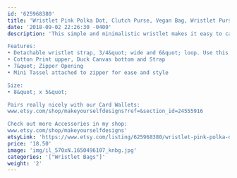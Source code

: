 ```yaml
---
id: '625968380'
title: 'Wristlet Pink Polka Dot, Clutch Purse, Vegan Bag, Wristlet Purse, Evening Bag, Vegan Wristlet, Gift for Her, Gift for Girlfriend, Purse'
date: '2018-09-02 22:26:30 -0400'
description: 'This simple and minimalistic wristlet makes it easy to carry your valuables and look trendy doing so. Perfect for running errands, going out to eat, and spending a night out. Conveniently holds your smartphone, wallet, and a few lipglosses. For someone who doesn&#39;t want to dig through a purse to find what they need!

Features:
• Detachable wristlet strap, 3/4&quot; wide and 6&quot; loop. Use this solo to hold your keys and stick the bag in a bigger purse for travel!
• Cotton Print upper, Duck Canvas bottom and Strap
• 7&quot; Zipper Opening
• Mini Tassel attached to zipper for ease and style

Size:
• 8&quot; x 5&quot;

Pairs really nicely with our Card Wallets:
www.etsy.com/shop/makeyourselfdesigns?ref=&section_id=24555916

Check out more Accessories in my shop:
www.etsy.com/shop/makeyourselfdesigns'
etsyLink: 'https://www.etsy.com/listing/625968380/wristlet-pink-polka-dot-clutch-purse?utm_source=synctostaticsite&utm_medium=api&utm_campaign=api'
price: '18.50'
image: 'img/il_570xN.1650496107_knbg.jpg'
categories: '["Wristlet Bags"]'
weight: '2'
---
```

